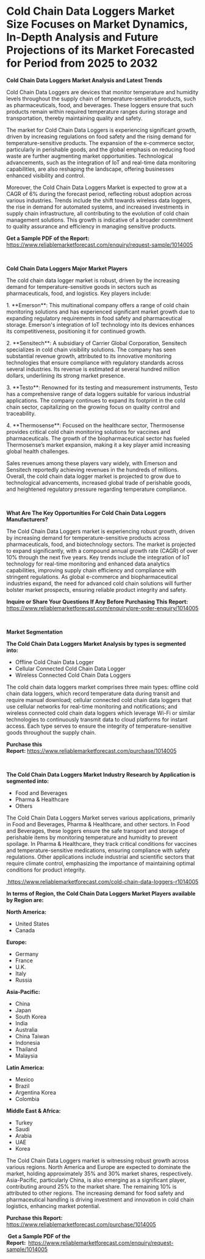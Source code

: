 <p><h1>Cold Chain Data Loggers Market Size Focuses on Market Dynamics, In-Depth Analysis and Future Projections of its Market Forecasted for Period from 2025 to 2032</h1></p><p><strong>Cold Chain Data Loggers Market Analysis and Latest Trends</strong></p>
<p><p>Cold Chain Data Loggers are devices that monitor temperature and humidity levels throughout the supply chain of temperature-sensitive products, such as pharmaceuticals, food, and beverages. These loggers ensure that such products remain within required temperature ranges during storage and transportation, thereby maintaining quality and safety. </p><p>The market for Cold Chain Data Loggers is experiencing significant growth, driven by increasing regulations on food safety and the rising demand for temperature-sensitive products. The expansion of the e-commerce sector, particularly in perishable goods, and the global emphasis on reducing food waste are further augmenting market opportunities. Technological advancements, such as the integration of IoT and real-time data monitoring capabilities, are also reshaping the landscape, offering businesses enhanced visibility and control.</p><p>Moreover, the Cold Chain Data Loggers Market is expected to grow at a CAGR of 6% during the forecast period, reflecting robust adoption across various industries. Trends include the shift towards wireless data loggers, the rise in demand for automated systems, and increased investments in supply chain infrastructure, all contributing to the evolution of cold chain management solutions. This growth is indicative of a broader commitment to quality assurance and efficiency in managing sensitive products.</p></p>
<p><strong>Get a Sample PDF of the Report:&nbsp;</strong> <a href="https://www.reliablemarketforecast.com/enquiry/request-sample/1014005?utm_campaign=1888&utm_medium=2&utm_source=Github&utm_content=ia&utm_term=16042025&utm_id=cold-chain-data-loggers">https://www.reliablemarketforecast.com/enquiry/request-sample/1014005</a></p>
<p>&nbsp;</p>
<p><strong>Cold Chain Data Loggers Major Market Players</strong></p>
<p><p>The cold chain data logger market is robust, driven by the increasing demand for temperature-sensitive goods in sectors such as pharmaceuticals, food, and logistics. Key players include:</p><p>1. **Emerson**: This multinational company offers a range of cold chain monitoring solutions and has experienced significant market growth due to expanding regulatory requirements in food safety and pharmaceutical storage. Emerson's integration of IoT technology into its devices enhances its competitiveness, positioning it for continued growth.</p><p>2. **Sensitech**: A subsidiary of Carrier Global Corporation, Sensitech specializes in cold chain visibility solutions. The company has seen substantial revenue growth, attributed to its innovative monitoring technologies that ensure compliance with regulatory standards across several industries. Its revenue is estimated at several hundred million dollars, underlining its strong market presence.</p><p>3. **Testo**: Renowned for its testing and measurement instruments, Testo has a comprehensive range of data loggers suitable for various industrial applications. The company continues to expand its footprint in the cold chain sector, capitalizing on the growing focus on quality control and traceability.</p><p>4. **Thermosense**: Focused on the healthcare sector, Thermosense provides critical cold chain monitoring solutions for vaccines and pharmaceuticals. The growth of the biopharmaceutical sector has fueled Thermosense’s market expansion, making it a key player amid increasing global health challenges.</p><p>Sales revenues among these players vary widely, with Emerson and Sensitech reportedly achieving revenues in the hundreds of millions. Overall, the cold chain data logger market is projected to grow due to technological advancements, increased global trade of perishable goods, and heightened regulatory pressure regarding temperature compliance.</p></p>
<p>&nbsp;</p>
<p><strong>What Are The Key Opportunities For Cold Chain Data Loggers Manufacturers?</strong></p>
<p><p>The Cold Chain Data Loggers market is experiencing robust growth, driven by increasing demand for temperature-sensitive products across pharmaceuticals, food, and biotechnology sectors. The market is projected to expand significantly, with a compound annual growth rate (CAGR) of over 10% through the next five years. Key trends include the integration of IoT technology for real-time monitoring and enhanced data analytics capabilities, improving supply chain efficiency and compliance with stringent regulations. As global e-commerce and biopharmaceutical industries expand, the need for advanced cold chain solutions will further bolster market prospects, ensuring reliable product integrity and safety.</p></p>
<p><strong>Inquire or Share Your Questions If Any Before Purchasing This Report:</strong> <a href="https://www.reliablemarketforecast.com/enquiry/pre-order-enquiry/1014005?utm_campaign=1888&utm_medium=2&utm_source=Github&utm_content=ia&utm_term=16042025&utm_id=cold-chain-data-loggers">https://www.reliablemarketforecast.com/enquiry/pre-order-enquiry/1014005</a></p>
<p>&nbsp;</p>
<p><strong>Market Segmentation</strong></p>
<p><strong>The Cold Chain Data Loggers Market Analysis by types is segmented into:</strong></p>
<p><ul><li>Offline Cold Chain Data Logger</li><li>Cellular Connected Cold Chain Data Logger</li><li>Wireless Connected Cold Chain Data Loggers</li></ul></p>
<p><p>The cold chain data loggers market comprises three main types: offline cold chain data loggers, which record temperature data during transit and require manual download; cellular connected cold chain data loggers that use cellular networks for real-time monitoring and notifications; and wireless connected cold chain data loggers which leverage Wi-Fi or similar technologies to continuously transmit data to cloud platforms for instant access. Each type serves to ensure the integrity of temperature-sensitive goods throughout the supply chain.</p></p>
<p><strong>Purchase this Report:&nbsp;</strong><a href="https://www.reliablemarketforecast.com/purchase/1014005?utm_campaign=1888&utm_medium=2&utm_source=Github&utm_content=ia&utm_term=16042025&utm_id=cold-chain-data-loggers">https://www.reliablemarketforecast.com/purchase/1014005</a></p>
<p>&nbsp;</p>
<p><strong>The Cold Chain Data Loggers Market Industry Research by Application is segmented into:</strong></p>
<p><ul><li>Food and Beverages</li><li>Pharma & Healthcare</li><li>Others</li></ul></p>
<p><p>The Cold Chain Data Loggers Market serves various applications, primarily in Food and Beverages, Pharma & Healthcare, and other sectors. In Food and Beverages, these loggers ensure the safe transport and storage of perishable items by monitoring temperature and humidity to prevent spoilage. In Pharma & Healthcare, they track critical conditions for vaccines and temperature-sensitive medications, ensuring compliance with safety regulations. Other applications include industrial and scientific sectors that require climate control, emphasizing the importance of maintaining optimal conditions for product integrity.</p></p>
<p><a href="https://www.reliablemarketforecast.com/cold-chain-data-loggers-r1014005?utm_campaign=1888&utm_medium=2&utm_source=Github&utm_content=ia&utm_term=16042025&utm_id=cold-chain-data-loggers">&nbsp;https://www.reliablemarketforecast.com/cold-chain-data-loggers-r1014005</a></p>
<p><strong>In terms of Region, the Cold Chain Data Loggers Market Players available by Region are:</strong></p>
<p>
    <p> <strong> North America: </strong>
        <ul>
            <li>United States</li>
            <li>Canada</li>
        </ul>
        </p> 
    <p> <strong> Europe: </strong>
        <ul>
            <li>Germany</li>
            <li>France</li>
            <li>U.K.</li>
            <li>Italy</li>
            <li>Russia</li>
        </ul>
        </p> 
    <p> <strong> Asia-Pacific: </strong>
        <ul>
            <li>China</li>
            <li>Japan</li>
            <li>South Korea</li>
            <li>India</li>
            <li>Australia</li>
            <li>China Taiwan</li>
            <li>Indonesia</li>
            <li>Thailand</li>
            <li>Malaysia</li>
        </ul>
        </p> 
    <p> <strong> Latin America: </strong>
        <ul>
            <li>Mexico</li>
            <li>Brazil</li>
            <li>Argentina Korea</li>
            <li>Colombia</li>
        </ul>
        </p> 
    <p> <strong> Middle East & Africa: </strong>
        <ul>
            <li>Turkey</li>
            <li>Saudi</li>
            <li>Arabia</li>
            <li>UAE</li>
            <li>Korea</li>
        </ul>
    </p>
    </p>
<p><p>The Cold Chain Data Loggers market is witnessing robust growth across various regions. North America and Europe are expected to dominate the market, holding approximately 35% and 30% market shares, respectively. Asia-Pacific, particularly China, is also emerging as a significant player, contributing around 25% to the market share. The remaining 10% is attributed to other regions. The increasing demand for food safety and pharmaceutical handling is driving investment and innovation in cold chain logistics, enhancing market potential.</p></p>
<p><strong>Purchase this Report: </strong><a href="https://www.reliablemarketforecast.com/purchase/1014005?utm_campaign=1888&utm_medium=2&utm_source=Github&utm_content=ia&utm_term=16042025&utm_id=cold-chain-data-loggers">https://www.reliablemarketforecast.com/purchase/1014005</a></p>
<p>&nbsp;<strong>Get a Sample PDF of the Report:&nbsp;&nbsp;</strong><a href="https://www.reliablemarketforecast.com/enquiry/request-sample/1014005?utm_campaign=1888&utm_medium=2&utm_source=Github&utm_content=ia&utm_term=16042025&utm_id=cold-chain-data-loggers">https://www.reliablemarketforecast.com/enquiry/request-sample/1014005</a></p>
<p><strong></strong></p>
<p><p></p><p></p><p></p></p>